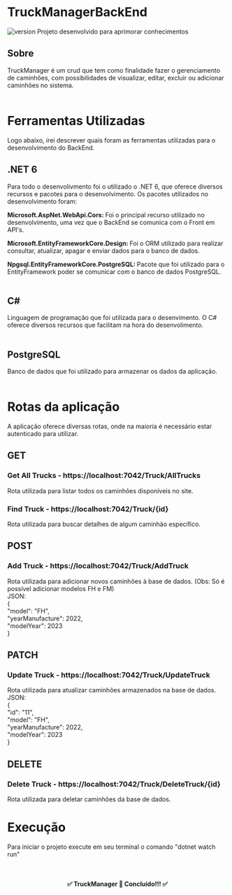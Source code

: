 # TruckManagerBackEnd
![version]( https://img.shields.io/badge/version-1.0.0-Green)
Projeto desenvolvido para aprimorar conhecimentos

## Sobre
TruckManager é um crud que tem como finalidade fazer o gerenciamento de caminhões, com possibilidades de visualizar, editar, excluir ou adicionar caminhões
no sistema.
<br>
<br>

# Ferramentas Utilizadas
Logo abaixo, irei descrever quais foram as ferramentas utilizadas para o desenvolvimento do BackEnd.<br>

## .NET 6
Para todo o desenvolivmento foi o utilizado o .NET 6, que oferece diversos recursos e pacotes para o desenvolvimento. Os pacotes utilizados no desenvolvimento
foram: <br> 

<b> Microsoft.AspNet.WebApi.Cors: </b> Foi o principal recurso utilizado no desenvolvimento, uma vez que o BackEnd se comunica com o Front em API's. <br>

<b> Microsoft.EntityFrameworkCore.Design: </b> Foi o ORM utilizado para realizar consultar, atualizar, apagar e enviar dados para o banco de dados. <br>  

<b> Npgsql.EntityFrameworkCore.PostgreSQL: </b> Pacote que foi utilizado para o EntityFramework poder se comunicar com o banco de dados PostgreSQL.
<br>
<br>

## C#
Linguagem de programação que foi utilizada para o desenvimento. O C# oferece diversos recursos que facilitam na hora do desenvolimento.
<br>
<br>

## PostgreSQL
Banco de dados que foi utilizado para armazenar os dados da aplicação.
<br>
<br>

# Rotas da aplicação
A aplicação oferece diversas rotas, onde na maioria é necessário estar autenticado para utilizar.<br>

## GET
### Get All Trucks - https://localhost:7042/Truck/AllTrucks<br>
Rota utilizada para listar todos os caminhões disponíveis no site.<br>

### Find Truck - https://localhost:7042/Truck/{id}
Rota utilizada para buscar detalhes de algum caminhão específico.<br>

## POST
### Add Truck - https://localhost:7042/Truck/AddTruck
Rota utilizada para adicionar novos caminhões à base de dados. (Obs: Só é possível adicionar modelos FH e FM)<br>
JSON: <br>
{<br>
	"model": "FH",<br>
  "yearManufacture": 2022,<br>
  "modelYear": 2023<br>
}<br>

## PATCH
### Update Truck - https://localhost:7042/Truck/UpdateTruck<br>
Rota utilizada para atualizar caminhões armazenados na base de dados.<br>
JSON: <br>
{<br>
  "id": "11",<br>
	"model": "FH",<br>
  "yearManufacture": 2022,<br>
  "modelYear": 2023<br>
}<br>


## DELETE
### Delete Truck - https://localhost:7042/Truck/DeleteTruck/{id}<br>
Rota utilizada para deletar caminhões da base de dados.<br>

# Execução
Para iniciar o projeto execute em seu terminal o comando "dotnet watch run"

<br>
<h4 align="center">
✅  TruckManager 🚀 Concluído!!!  ✅
</h4>


